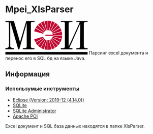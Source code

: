# Mpei_XlsParser
<img src="preview.png" data-canonical-src="preview.png" width="259" height="106"/>
Парсинг excel документа и перенос его в SQL бд на языке Java.



## Информация
### Использумые инструменты
- [Eclipse (Version: 2019-12 (4.14.0))](https://www.eclipse.org/downloads/)
- [SQLite](http://www.java2s.com/Code/Jar/s/Downloadsqlitejdbc372jar.htm)
- [SQLite Administrator](http://sqliteadmin.orbmu2k.de/)
- [Apache POI](https://poi.apache.org/download.html)

Excel документ и SQL база данных находятся в папке XlsParser.
